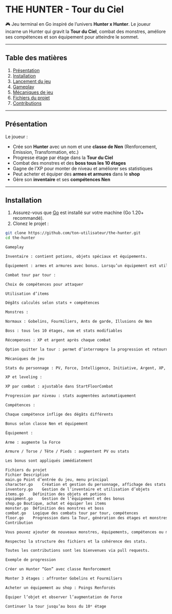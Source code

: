 # THE HUNTER - Tour du Ciel

🎮 Jeu terminal en Go inspiré de l’univers **Hunter x Hunter**. Le joueur incarne un Hunter qui gravit la **Tour du Ciel**, combat des monstres, améliore ses compétences et son équipement pour atteindre le sommet.

---

## Table des matières

1. [Présentation](#présentation)  
2. [Installation](#installation)  
3. [Lancement du jeu](#lancement-du-jeu)  
4. [Gameplay](#gameplay)  
5. [Mécaniques de jeu](#mécaniques-de-jeu)  
6. [Fichiers du projet](#fichiers-du-projet)  
7. [Contributions](#contributions)

---

## Présentation

Le joueur :  
- Crée son **Hunter** avec un nom et une **classe de Nen** (Renforcement, Émission, Transformation, etc.)  
- Progresse étage par étage dans la **Tour du Ciel**  
- Combat des monstres et des **boss tous les 10 étages**  
- Gagne de l’XP pour monter de niveau et améliorer ses statistiques  
- Peut acheter et équiper des **armes et armures** dans le **shop**  
- Gère son **inventaire** et ses **compétences Nen**  

---

## Installation

1. Assurez-vous que [Go](https://golang.org/dl/) est installé sur votre machine (Go 1.20+ recommandé).  
2. Clonez le projet :  

```bash
git clone https://github.com/ton-utilisateur/the-hunter.git
cd the-hunter

Gameplay

Inventaire : contient potions, objets spéciaux et équipements.

Équipement : armes et armures avec bonus. Lorsqu’un équipement est utilisé, il disparaît de l’inventaire et s’applique sur le personnage.

Combat tour par tour :

Choix de compétences pour attaquer

Utilisation d’items

Dégâts calculés selon stats + compétences

Monstres :

Normaux : Gobelins, Fourmiliers, Ants de garde, Illusions de Nen

Boss : tous les 10 étages, nom et stats modifiables

Récompenses : XP et argent après chaque combat

Option quitter la tour : permet d’interrompre la progression et retourner au menu principal

Mécaniques de jeu

Stats du personnage : PV, Force, Intelligence, Initiative, Argent, XP, Niveau

XP et leveling :

XP par combat : ajustable dans StartFloorCombat

Progression par niveau : stats augmentées automatiquement

Compétences :

Chaque compétence inflige des dégâts différents

Bonus selon classe Nen et équipement

Équipement :

Arme : augmente la Force

Armure / Torse / Tête / Pieds : augmentent PV ou stats

Les bonus sont appliqués immédiatement

Fichiers du projet
Fichier	Description
main.go	Point d’entrée du jeu, menu principal
character.go	Création et gestion du personnage, affichage des stats
inventory.go	Gestion de l’inventaire et utilisation d’objets
items.go	Définition des objets et potions
equipment.go	Gestion de l’équipement et des bonus
shop.go	Boutique, achat et équiper les items
monster.go	Définition des monstres et boss
combat.go	Logique des combats tour par tour, compétences
floor.go	Progression dans la Tour, génération des étages et monstres
Contribution

Vous pouvez ajouter de nouveaux monstres, équipements, compétences ou mécaniques.

Respectez la structure des fichiers et la cohérence des stats.

Toutes les contributions sont les bienvenues via pull requests.

Exemple de progression

Créer un Hunter “Gon” avec classe Renforcement

Monter 3 étages : affronter Gobelins et Fourmiliers

Acheter un équipement au shop : Poings Renforcés

Équiper l’objet et observer l’augmentation de Force

Continuer la tour jusqu’au boss du 10ᵉ étage